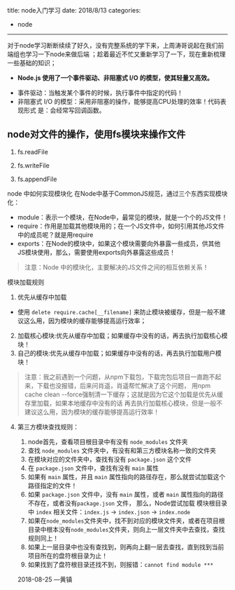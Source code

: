 title: node入门学习
date: 2018/8/13
categories:
- node
----------
对于node学习断断续续了好久，没有完整系统的学下来，上周涛哥说起在我们前端组也学习一下node来做后端
；趁着最近不忙又重新学习了一下，现在重新梳理一些基础的知识；
<!--more-->

+ **Node.js 使用了一个事件驱动、非阻塞式 I/O 的模型，使其轻量又高效。**
 - 事件驱动：当触发某个事件的时候，执行事件中指定的代码！
 - 非阻塞式 I/O 的模型：采用非阻塞的操作，能够提高CPU处理的效率！代码表现形式
 是：会经常写回调函数。
 
 
 ## node对文件的操作，使用fs模块来操作文件
 1. fs.readFile 
 
 2. fs.writeFile 
 
 3. fs.appendFile
 
node 中如何实现模块化
在Node中基于CommonJS规范，通过三个东西实现模块化：
+ module：表示一个模块，在Node中，最常见的模块，就是一个个的JS文件！
+ require：作用是加载其他模块用的；在一个JS文件中，如何引用其他JS文件中的成员呢？就是用require
+ exports：在Node的模块中，如果这个模块需要向外暴露一些成员，供其他JS模块使用，那么，需要使用exports向外暴露这些成员！

> 注意：Node 中的模块化，主要解决的JS文件之间的相互依赖关系！

模块加载规则
1. 优先从缓存中加载
 + 使用 `delete require.cache[__filename]` 来防止模块被缓存，但是一般不建议这么用，因为模块的缓存能够提高运行效率；
2. 加载核心模块:优先从缓存中加载；如果缓存中没有的话，再去执行加载核心模块！
3. 自己的模块:优先从缓存中加载；如果缓存中没有的话，再去执行加载用户模块！
> 注意：我之前遇到一个问题，从npm下载包，下载完包后项目一直跑不起来，下载也没报错，后来问肖遥，肖遥帮忙解决了这个问题，
用npm cache clean --force强制清一下缓存；这就是因为它这个加载是优先从缓存里加载，如果本地缓存中没有的话
再去执行加载核心模块，但是一般不建议这么用，因为模块的缓存能够提高运行效率！

4. 第三方模块查找规则：
    1. node首先，查看项目根目录中有没有 `node_modules` 文件夹
    2. 查找 `node_modules` 文件夹中，有没有和第三方模块名称一致的文件夹
    3. 在模块对应的文件夹中，查找有没有 `package.json` 这个文件
    4. 在 `package.json` 文件中，查找有没有 `main` 属性
    5. 如果有 `main` 属性，并且 `main` 属性指向的路径存在，那么就尝试加载这个路径指定的文件！
    6. 如果 `package.json` 文件中，没有 `main` 属性，或者 `main` 属性指向的路径不存在，或者没有`package.json` 文件， 那么，Node尝试加载 模块根目录中 `index` 相关文件：`index.js` -> `index.json` -> `index.node`
    7. 如果在`node_modules`文件夹中，找不到对应的模块文件夹，或者在项目根目录中根本没有`node_modules`文件夹，则向上一层文件夹中去查找，查找规则同上！
    8. 如果上一层目录中也没有查找到，则再向上翻一层去查找，直到找到当前项目所在的盘符根目录为止！
    9. 如果找到了盘符根目录还找不到，则报错：`cannot find module ***`
    
    2018-08-25 —黄镇
